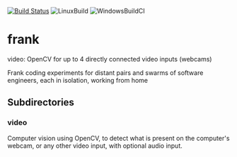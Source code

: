 [![Build Status](https://travis-ci.com/fgenolini/frank.svg?branch=master)](https://travis-ci.com/fgenolini/frank) ![LinuxBuild](https://github.com/fgenolini/frank/workflows/LinuxBuild/badge.svg?branch=master) ![WindowsBuildCI](https://github.com/fgenolini/frank/workflows/WindowsBuildCI/badge.svg?branch=master)

# frank
video: OpenCV for up to 4 directly connected video inputs (webcams)

Frank coding experiments for distant pairs and swarms of software engineers, each in isolation, working from home

## Subdirectories
### video
Computer vision using OpenCV, to detect what is present on the computer's webcam, or any other video input, with optional audio input.
